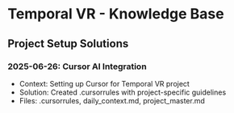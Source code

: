 # Temporal VR - Knowledge Base

## Project Setup Solutions

### 2025-06-26: Cursor AI Integration
- Context: Setting up Cursor for Temporal VR project
- Solution: Created .cursorrules with project-specific guidelines
- Files: .cursorrules, daily_context.md, project_master.md

